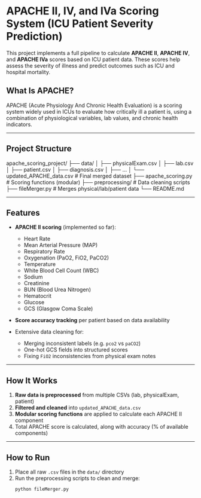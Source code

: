 # APACHE II, IV, and IVa Scoring System (ICU Patient Severity Prediction)

This project implements a full pipeline to calculate **APACHE II**, **APACHE IV**, and **APACHE IVa** scores based on ICU patient data. These scores help assess the severity of illness and predict outcomes such as ICU and hospital mortality.

## What Is APACHE?

APACHE (Acute Physiology And Chronic Health Evaluation) is a scoring system widely used in ICUs to evaluate how critically ill a patient is, using a combination of physiological variables, lab values, and chronic health indicators.

---

## Project Structure

apache_scoring_project/ ├── data/ │ ├── physicalExam.csv │ ├── lab.csv │ ├── patient.csv │ ├── diagnosis.csv │ ├── ... │ └── updated_APACHE_data.csv # Final merged dataset ├── apache_scoring.py # Scoring functions (modular) ├── preprocessing/ # Data cleaning scripts ├── fileMerger.py # Merges physical/lab/patient data └── README.md


---

## Features

- **APACHE II scoring** (implemented so far):
  - Heart Rate
  - Mean Arterial Pressure (MAP)
  - Respiratory Rate
  - Oxygenation (PaO2, FiO2, PaCO2)
  - Temperature
  - White Blood Cell Count (WBC)
  - Sodium
  - Creatinine
  - BUN (Blood Urea Nitrogen)
  - Hematocrit
  - Glucose
  - GCS (Glasgow Coma Scale)

- **Score accuracy tracking** per patient based on data availability
- Extensive data cleaning for:
  - Merging inconsistent labels (e.g. `pco2` vs `paCO2`)
  - One-hot GCS fields into structured scores
  - Fixing `FiO2` inconsistencies from physical exam notes

---

## How It Works

1. **Raw data is preprocessed** from multiple CSVs (lab, physicalExam, patient)
2. **Filtered and cleaned** into `updated_APACHE_data.csv`
3. **Modular scoring functions** are applied to calculate each APACHE II component
4. Total APACHE score is calculated, along with accuracy (% of available components)

---

## How to Run

1. Place all raw `.csv` files in the `data/` directory
2. Run the preprocessing scripts to clean and merge:
   ```bash
   python fileMerger.py


